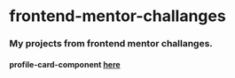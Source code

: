 # frontend-mentor-challanges


### My projects from frontend mentor challanges.


#### profile-card-component [here](https://frontend-mentor-challanges.pages.dev/)
